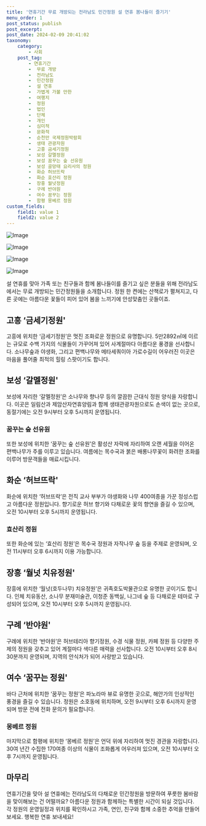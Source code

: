 ```yaml
---
title: '연휴기간 무료 개방되는 전라남도 민간정원 설 연휴 봄나들이 즐기기'
menu_order: 1
post_status: publish
post_excerpt: 
post_date: 2024-02-09 20:41:02
taxonomy:
    category:
        - 사회
    post_tag:
        - 연휴기간
        -  무료 개방
        -  전라남도
        -  민간정원
        -  설 연휴
        -  가볍게 가볼 만한
        -  여행지
        -  정원
        -  법인
        -  단체
        -  개인
        -  심미적
        -  문화적
        -  순천만 국제정원박람회
        -  생태 관광자원
        -  고흥 금세기정원
        -  보성 갈멜정원
        -  보성 꿈꾸는 숲 선유원
        -  보성 골망태 요리사의 정원
        -  화순 허브뜨락
        -  화순 효산리 정원
        -  장흥 월넛정원
        -  구례 반야원
        -  여수 꿈꾸는 정원
        -  함평 몽베르 정원
custom_fields:
    field1: value 1
    field2: value 2
---
```


![Image](https://imgnews.pstatic.net/image/662/2024/02/09/0000037351_003_20240209080103722.jpg?type=w647)

![Image](https://imgnews.pstatic.net/image/662/2024/02/09/0000037351_001_20240209080103467.jpg?type=w647)

![Image](https://imgnews.pstatic.net/image/662/2024/02/09/0000037351_002_20240209080103607.jpg?type=w647)

![Image](https://imgnews.pstatic.net/image/662/2024/02/09/0000037351_004_20240209080103865.jpg?type=w647)

설 연휴를 맞아 가족 또는 친구들과 함께 봄나들이를 즐기고 싶은 분들을 위해 전라남도에서는 무료 개방되는 민간정원들을 소개합니다. 정원 한 켠에는 산책로가 펼쳐지고, 다른 곳에는 아름다운 꽃들이 피어 있어 봄을 느끼기에 안성맞춤인 곳들이죠.
## 고흥 ‘금세기정원'
고흥에 위치한 ‘금세기정원’은 멋진 조화로운 정원으로 유명합니다. 5만2892㎡에 이르는 규모로 수백 가지의 식물들이 가꾸어져 있어 사계절마다 아름다운 풍경을 선사합니다. 소나무숲과 야생화, 그리고 편백나무와 메타세쿼이아 가로수길이 어우러진 이곳은 마음을 풀어줄 최적의 힐링 스팟이기도 합니다.
## 보성 ‘갈멜정원'
보성에 자리한 ‘갈멜정원’은 소나무와 향나무 등의 깔끔한 근대식 정원 양식을 자랑합니다. 이곳은 일림산과 제암산자연휴양림과 함께 생태관광자원으로도 손색이 없는 곳으로, 동절기에는 오전 9시부터 오후 5시까지 운영됩니다.
### 꿈꾸는 숲 선유원
또한 보성에 위치한 ‘꿈꾸는 숲 선유원’은 활성산 자락에 자리하여 오랜 세월을 이어온 편백나무가 주를 이루고 있습니다. 여름에는 목수국과 붉은 배롱나무꽃이 화려한 조화를 이루어 방문객들을 매료시킵니다.
## 화순 ‘허브뜨락'
화순에 위치한 ‘허브뜨락’은 전직 교사 부부가 야생화와 나무 400여종을 가꾼 정성스럽고 아름다운 정원입니다. 향기로운 허브 향기와 다채로운 꽃의 향연을 즐길 수 있으며, 오전 10시부터 오후 5시까지 운영됩니다.
### 효산리 정원
또한 화순에 있는 ‘효산리 정원’은 목수국 정원과 자작나무 숲 등을 주제로 운영되며, 오전 11시부터 오후 6시까지 이용 가능합니다.
## 장흥 ‘월넛 치유정원'
장흥에 위치한 ‘월넛(호두나무) 치유정원’은 귀족호도박물관으로 유명한 곳이기도 합니다. 인체 치유동산, 소나무 분재미술관, 이청준 동백실, 나그네 숲 등 다채로운 테마로 구성되어 있으며, 오전 10시부터 오후 5시까지 운영됩니다.
## 구례 ‘반야원'
구례에 위치한 ‘반야원’은 허브테리아 향기정원, 수경 식물 정원, 카페 정원 등 다양한 주제의 정원을 갖추고 있어 계절마다 색다른 매력을 선사합니다. 오전 10시부터 오후 8시30분까지 운영되며, 지역의 안식처가 되어 사랑받고 있습니다.
## 여수 ‘꿈꾸는 정원'
바다 근처에 위치한 ‘꿈꾸는 정원’은 파노라마 뷰로 유명한 곳으로, 해안가의 인상적인 풍경을 즐길 수 있습니다. 정원은 소호동에 위치하며, 오전 9시부터 오후 6시까지 운영되며 방문 전에 전화 문의가 필요합니다.
### 몽베르 정원
마지막으로 함평에 위치한 ‘몽베르 정원’은 언덕 위에 자리하여 멋진 경관을 자랑합니다. 30여 년간 수집한 170여종 이상의 식물이 조화롭게 어우러져 있으며, 오전 10시부터 오후 7시까지 운영됩니다.
## 마무리
연휴기간을 맞아 설 연휴에는 전라남도의 다채로운 민간정원을 방문하여 푸릇한 봄바람을 맞이해보는 건 어떨까요? 아름다운 정원과 함께하는 특별한 시간이 되실 것입니다. 각 정원의 운영일정과 위치를 확인하시고 가족, 연인, 친구와 함께 소중한 추억을 만들어보세요. 행복한 연휴 보내세요!
